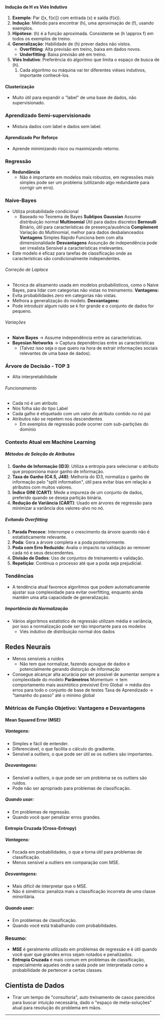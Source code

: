 #### Indução de H vs Viés Indutivo
1. **Exemplo**: Par \([x, f(x)]\) com entrada \(x\) e saída \(f(x)\).
2. **Indução**: Método para encontrar \(h\), uma aproximação de \(f\), usando exemplos.
3. **Hipótese**: \(h\) é a função aproximada. Consistente se \(h \approx f\) em todos os exemplos de treino.
4. **Generalização**: Habilidade de \(h\) prever dados não vistos. 
    - **Overfitting**: Alta previsão em treino, baixa em dados novos.
    - **Underfitting**: Baixa previsão até em treino.
5. **Viés Indutivo**: Preferência do algoritmo que limita o espaço de busca de \(h\).
	1. Cada algoritmo ou máquina vai ter diferentes viéses indutivos, importante conhecê-los.
#### Clusterização
- Muito útil para expandir o "label" de uma base de dados, não supervisionado.
### Aprendizado Semi-supervisionado
- Mistura dados com label e dados sem label.
#### Aprendizado Por Reforço
- Aprende minimizando risco ou maximizando retorno.
### Regressão
- **Redundância**
	- Não é importante em modelos mais robustos, em regressões mais simples pode ser um problema (utilizando algo redundante para corrigir um erro).
### Naive-Bayes
- Utiliza probabilidade condicional
	- Baseado no Teorema de Bayes
	**Subtipos**
		**Gaussian**
			Assume distribuição normal
		**Multinomial**
			Útil  para dados discretos
		**Bernoulli**
			Binário, útil para características de presença/ausência
		**Complement**
			Variação do Multinomial, melhor para dados desbalanceados
	**Vantagens**
		Simples
		Rápido
		Funciona bem com alta dimensionalidade
	**Desvantagens**
		Assunção de independência pode ser irrealista
		Sensível a características irrelevantes.
- Este modelo é eficaz para tarefas de classificação onde as características são condicionalmente independentes.
###### Correção de Laplace
- Técnica de alisamento usada em modelos probabilísticos, como o Naive Bayes, para lidar com categorias não vistas no treinamento.
**Vantagens:**
- Evita probabilidades zero em categorias não vistas.
- Melhora a generalização do modelo.
**Desvantagens:**
- Pode introduzir algum ruído se k for grande e o conjunto de dados for pequeno.
###### Variações
- **Naive Bayes** -> Assume independência entre as características.
- **Bayesian Networks** -> Captura dependências entre as características
	- (Talvez isso seja o que quero na hora de extrair informações sociais relevantes de uma base de dados).
###  Árvore de Decisão - TOP 3
- Alta interpretabilidade
###### Funcionamento
- Cada nó é um atributo
- Nós folha são do tipo Label
- Cada galho é etiquetado com um valor do atributo contido no nó pai
- Atributos não se repetem nos descendentes
	- Em exemplos de regressão pode ocorrer com sub-partições do domínio

### Contexto Atual em Machine Learning

##### Métodos de Seleção de Atributos
1. **Ganho de Informação (ID3)**: Utiliza a entropia para selecionar o atributo que proporciona maior ganho de informação.
2. **Taxa de Ganho (C4.5, J48)**: Melhoria do ID3, normaliza o ganho de informação pelo "split information", útil para evitar bias em relação a atributos com muitos valores.
3. **Índice GINI (CART)**: Mede a impureza de um conjunto de dados, preferido quando se deseja partição binária.
4. **Redução de Variância (CART)**: Usado em árvores de regressão para minimizar a variância dos valores-alvo no nó.
##### Evitando Overfitting
1. **Parada Precoce**: Interrompe o crescimento da árvore quando não é estatisticamente relevante.
2. **Poda**: Gera a árvore completa e a poda posteriormente.
3. **Poda com Erro Reduzido**: Avalia o impacto na validação ao remover cada nó e seus descendentes.
4. **Divisão de Dados**: Uso de conjuntos de treinamento e validação.
5. **Repetição**: Continua o processo até que a poda seja prejudicial.
### Tendências
-  A tendência atual favorece algoritmos que podem automaticamente ajustar sua complexidade para evitar overfitting, enquanto ainda mantêm uma alta capacidade de generalização.
##### Importância da Normalização
- Vários algoritmos estatístico de regressão utilizam média e variância, por isso a normalização pode ser tão importante para os modelos
	- Viés indutivo de distribuição normal dos dados
## Redes Neurais
- Menos sensíveis a ruídos
	- Não tem que normalizar, fazendo açougue de dados e potencialmente gerando distorção de informação
- Consegue alcançar alta acurácia por ser possível de aumentar sempre a complexidade do modelo
**Parâmetros**
	Momentum -> tem comportamento mais assintótico previsível
	Erro Global -> média dos erros para todo o conjunto de base de testes
	Taxa de Aprendizado -> "tamanho do passo" até o mínimo global

### Métricas de Função Objetivo: Vantagens e Desvantagens
#### Mean Squared Error (MSE)
##### Vantagens:
- Simples e fácil de entender.
- Diferenciável, o que facilita o cálculo do gradiente.
- Sensível a outliers, o que pode ser útil se os outliers são importantes.
##### Desvantagens:
- Sensível a outliers, o que pode ser um problema se os outliers são ruídos.
- Pode não ser apropriado para problemas de classificação.
##### Quando usar:
- Em problemas de regressão.
- Quando você quer penalizar erros grandes.
#### Entropia Cruzada (Cross-Entropy)
##### Vantagens:
- Focada em probabilidades, o que a torna útil para problemas de classificação.
- Menos sensível a outliers em comparação com MSE.
##### Desvantagens:
- Mais difícil de interpretar que o MSE.
- Não é simétrica: penaliza mais a classificação incorreta de uma classe minoritária.
##### Quando usar:
- Em problemas de classificação.
- Quando você está trabalhando com probabilidades.
### Resumo:
- **MSE** é geralmente utilizado em problemas de regressão e é útil quando você quer que grandes erros sejam notados e penalizados.
- **Entropia Cruzada** é mais comum em problemas de classificação, especialmente aqueles onde a saída pode ser interpretada como a probabilidade de pertencer a certas classes.
## Cientista de Dados
- Tirar um tempo de "consultoria", auto treinamento de casos parecidos para buscar intuição necessária, dado o "espaço de meta-soluções" atual para resolução do problema em mãos.
------------------------
